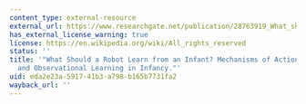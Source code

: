 ```yaml
---
content_type: external-resource
external_url: https://www.researchgate.net/publication/28763919_What_should_a_robot_learn_from_an_infant_Mechanisms_of_action_interpretation_and_observational_learning_in_infancy
has_external_license_warning: true
license: https://en.wikipedia.org/wiki/All_rights_reserved
status: ''
title: '"What Should a Robot Learn from an Infant? Mechanisms of Action Interpretation
  and Observational Learning in Infancy."'
uid: eda2e23a-5917-41b3-a798-b165b7731fa2
wayback_url: ''
---
```

